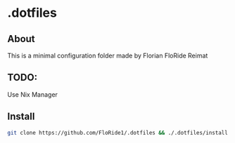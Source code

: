 # .dotfiles
## About
This is a minimal configuration folder made by Florian FloRide Reimat

## TODO:
Use Nix Manager

## Install
```sh
git clone https://github.com/FloRide1/.dotfiles && ./.dotfiles/install.sh
```
